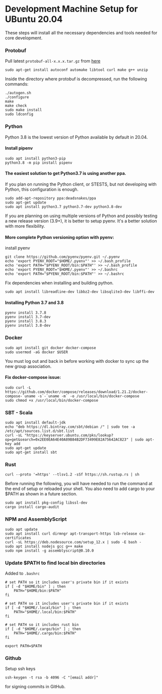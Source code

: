 # Development Machine Setup for UBuntu 20.04

These steps will install all the necessary dependencies and tools needed for core development.  

### Protobuf

Pull latest ```protobuf-all-x.x.x.tar.gz``` from [here](https://github.com/protocolbuffers/protobuf/releases)
```
sudo apt-get install autoconf automake libtool curl make g++ unzip 
```

Inside the directory where protobuf is decompressed, run the following commands:

```
./autogen.sh
./configure
make
make check
sudo make install
sudo ldconfig
```

### Python

Python 3.8 is the lowest version of Python available by default in 20.04.  

#### Install pipenv

```
sudo apt install python3-pip 
python3.8 -m pip install pipenv
```

#### The easiest solution to get Python3.7 is using another ppa.   
If you plan on running the Python client, or STESTS, but not developing with Python, this configuration is enough.
```
sudo add-apt-repository ppa:deadsnakes/ppa
sudo apt-get update
sudo apt install python3.7 python3.7-dev python3.8-dev
```

If you are planning on using multiple versions of Python and possibly testing a new release version (3.9+), it is better to setup pyenv.
It's a better solution with more flexibility.

#### More complete Python versioning option with pyenv:
install pyenv

```
git clone https://github.com/pyenv/pyenv.git ~/.pyenv
echo 'export PYENV_ROOT="$HOME/.pyenv"' >> ~/.bash_profile
echo 'export PATH="$PYENV_ROOT/bin:$PATH"' >> ~/.bash_profile
echo 'export PYENV_ROOT="$HOME/.pyenv"' >> ~/.bashrc
echo 'export PATH="$PYENV_ROOT/bin:$PATH"' >> ~/.bashrc
```

Fix dependencies when installing and building python.

```
sudo apt install libreadline-dev libbz2-dev libsqlite3-dev libffi-dev
```

#### Installing Python 3.7 and 3.8
```
pyenv install 3.7.8
pyenv install 3.7-dev
pyenv install 3.8.3
pyenv install 3.8-dev
```

### Docker


```
sudo apt install git docker docker-compose
sudo usermod -aG docker $USER
```

You must log out and back in before working with docker to sync up the new group association.

#### Fix docker-compose issue:
```
sudo curl -L https://github.com/docker/compose/releases/download/1.21.2/docker-compose-`uname -s`-`uname -m` -o /usr/local/bin/docker-compose
sudo chmod +x /usr/local/bin/docker-compose
```

### SBT - Scala
```
sudo apt install default-jdk
echo "deb https://dl.bintray.com/sbt/debian /" | sudo tee -a /etc/apt/sources.list.d/sbt.list
curl -sL "https://keyserver.ubuntu.com/pks/lookup?op=get&search=0x2EE0EA64E40A89B84B2DF73499E82A75642AC823" | sudo apt-key add
sudo apt-get update
sudo apt-get install sbt
```

### Rust
```
curl --proto '=https' --tlsv1.2 -sSf https://sh.rustup.rs | sh
```

Before running the following, you will have needed to run the command at the end of setup or reloaded your shell. You also need to add cargo to your $PATH as shown in a future section.
```
sudo apt install pkg-config libssl-dev
cargo install cargo-audit
```
### NPM and AssemblyScript

```
sudo apt update
sudo apt install curl dirmngr apt-transport-https lsb-release ca-certificates
curl -sL https://deb.nodesource.com/setup_12.x | sudo -E bash -
sudo apt install nodejs gcc g++ make
sudo npm install -g assemblyscript@0.10.0
```


### Update $PATH to find local bin directories

Added to ```.bashrc```
```
# set PATH so it includes user's private bin if it exists
if [ -d "$HOME/bin" ] ; then
    PATH="$HOME/bin:$PATH"
fi

# set PATH so it includes user's private bin if it exists
if [ -d "$HOME/.local/bin" ] ; then
    PATH="$HOME/.local/bin:$PATH"
fi

# set PATH so it includes rust bin
if [ -d "$HOME/.cargo/bin" ] ; then
    PATH="$HOME/.cargo/bin:$PATH"
fi

export PATH=$PATH
```

### Github

Setup ssh keys 
```
ssh-keygen -t rsa -b 4096 -C "[email addr]"
```
for signing commits in GitHub.
